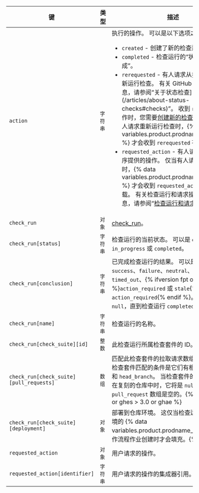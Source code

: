 | 键                                       | 类型    | 描述                                                                                                                                                                                                                 |
| --------------------------------------- | ----- | ------------------------------------------------------------------------------------------------------------------------------------------------------------------------------------------------------------------ |
| `action`                                | `字符串` | 执行的操作。 可以是以下选项之一： <ul><li> `created` - 创建了新的检查运行。</li><li> `completed` - 检查运行的“状态”为“已完成”。</li><li> `rerequested` - 有人请求从拉取请求 UI 重新运行检查。 有关 GitHub UI 的更多信息，请参阅“关于状态检查](/articles/about-status-checks#checks)”。 收到 `rerequested` 操作时，您需要[创建新的检查运行](/rest/reference/checks#create-a-check-run)。 仅当有人请求重新运行检查时，{% data variables.product.prodname_github_app %} 才会收到 `rerequested` 有效负载。</li><li> `requested_action` - 有人请求执行应用程序提供的操作。 仅当有人请求执行操作时，{% data variables.product.prodname_github_app %} 才会收到 `requested_action` 有效负载。 有关检查运行和请求操作的更多信息，请参阅“[检查运行和请求操作](/rest/reference/checks#check-runs-and-requested-actions)”。</li></ul>                                                                                                                                                                         |
| `check_run`                             | `对象`  | [check_run](/rest/reference/checks#get-a-check-run)。                                                                                                                                                               |
| `check_run[status]`                     | `字符串` | 检查运行的当前状态。 可以是 `queued`、`in_progress` 或 `completed`。                                                                                                                                                               |
| `check_run[conclusion]`                 | `字符串` | 已完成检查运行的结果。 可以是以下项之一：`success`、`failure`、`neutral`、`cancelled`、`timed_out`、{% ifversion fpt or ghes or ghae %}`action_required` 或 `stale`{% else %}或 `action_required`{% endif %}。 此值将为 `null`，直到检查运行 `completed`。 |
| `check_run[name]`                       | `字符串` | 检查运行的名称。                                                                                                                                                                                                           |
| `check_run[check_suite][id]`            | `整数`  | 此检查运行所属检查套件的 ID。                                                                                                                                                                                                   |
| `check_run[check_suite][pull_requests]` | `数组`  | 匹配此检查套件的拉取请求数组。 拉取请求与检查套件匹配的条件是它们有相同的 `head_sha` 和 `head_branch`。 当检查套件的 `head_brant` 在复刻的仓库中时，它将是 `null` 并且 `pull_request` 数组是空的。{% ifversion fpt or ghes > 3.0 or ghae %}
| `check_run[check_suite][deployment]`    | `对象`  | 部署到仓库环境。 这仅当检查运行是由引用环境的 {% data variables.product.prodname_actions %} 工作流程作业创建时才会填充。{% endif %}
| `requested_action`                      | `对象`  | 用户请求的操作。                                                                                                                                                                                                           |
| `requested_action[identifier]`          | `字符串` | 用户请求的操作的集成器引用。                                                                                                                                                                                                     |
